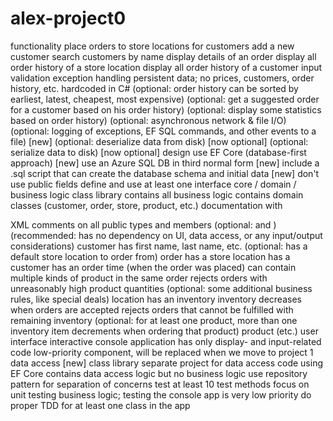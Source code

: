 # alex-project0
functionality
    place orders to store locations for customers
    add a new customer
    search customers by name
    display details of an order
    display all order history of a store location
    display all order history of a customer
    input validation
    exception handling
    persistent data; no prices, customers, order history, etc. hardcoded in C#
    (optional: order history can be sorted by earliest, latest, cheapest, most expensive)
    (optional: get a suggested order for a customer based on his order history)
    (optional: display some statistics based on order history)
    (optional: asynchronous network & file I/O)
    (optional: logging of exceptions, EF SQL commands, and other events to a file) [new]
    (optional: deserialize data from disk) [now optional]
    (optional: serialize data to disk) [now optional]
design
    use EF Core (database-first approach) [new]
    use an Azure SQL DB in third normal form [new]
    include a .sql script that can create the database schema and initial data [new]
    don't use public fields
    define and use at least one interface
    core / domain / business logic
    class library
    contains all business logic
    contains domain classes (customer, order, store, product, etc.)
    documentation with <summary> XML comments on all public types and members (optional: <params> and <return>)
    (recommended: has no dependency on UI, data access, or any input/output considerations)
customer
    has first name, last name, etc.
    (optional: has a default store location to order from)
    order
    has a store location
    has a customer
    has an order time (when the order was placed)
    can contain multiple kinds of product in the same order
    rejects orders with unreasonably high product quantities
    (optional: some additional business rules, like special deals)
location
    has an inventory
    inventory decreases when orders are accepted
    rejects orders that cannot be fulfilled with remaining inventory
    (optional: for at least one product, more than one inventory item decrements when ordering that product)
    product (etc.)
user interface
    interactive console application
    has only display- and input-related code
    low-priority component, will be replaced when we move to project 1
    data access [new]
class library
    separate project for data access code using EF Core
    contains data access logic but no business logic
    use repository pattern for separation of concerns
test
    at least 10 test methods
    focus on unit testing business logic; testing the console app is very low priority
    do proper TDD for at least one class in the app